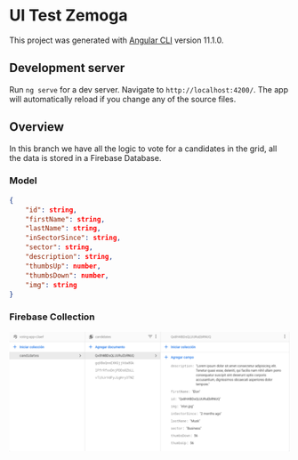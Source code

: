 # UI Test Zemoga

This project was generated with [Angular CLI](https://github.com/angular/angular-cli) version 11.1.0.

## Development server

Run `ng serve` for a dev server. Navigate to `http://localhost:4200/`. The app will automatically reload if you change any of the source files.

## Overview

In this branch we have all the logic to vote for a candidates in the grid, all the data is stored in a Firebase Database.

### Model

```json
{
    "id": string,
    "firstName": string,
    "lastName": string,
    "inSectorSince": string,
    "sector": string,
    "description": string,
    "thumbsUp": number,
    "thumbsDown": number,
    "img": string
}
```

### Firebase Collection

![Colection](./images/collection.png)
